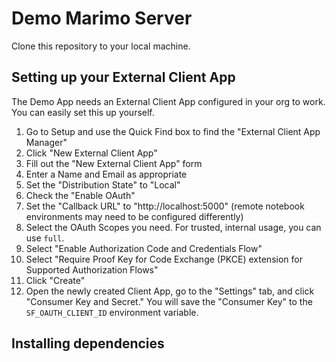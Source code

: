 # Demo Marimo Server

Clone this repository to your local machine.

## Setting up your External Client App

The Demo App needs an External Client App configured in your org to work. You can easily set this up yourself.

1. Go to Setup and use the Quick Find box to find the "External Client App Manager"
2. Click "New External Client App"
3. Fill out the "New External Client App" form
  1. Enter a Name and Email as appropriate
  2. Set the "Distribution State" to "Local"
  3. Check the "Enable OAuth"
  4. Set the "Callback URL" to "http://localhost:5000" (remote notebook environments may need to be configured differently)
  5. Select the OAuth Scopes you need. For trusted, internal usage, you can use `full`.
  6. Select "Enable Authorization Code and Credentials Flow"
  7. Select "Require Proof Key for Code Exchange (PKCE) extension for Supported Authorization Flows"
  8. Click "Create"
4. Open the newly created Client App, go to the "Settings" tab, and click "Consumer Key and Secret." You will save the "Consumer Key" to the `SF_OAUTH_CLIENT_ID` environment variable.

## Installing dependencies